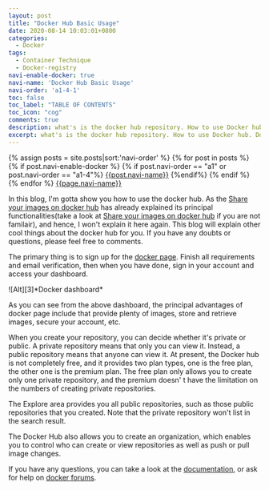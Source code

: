 ```yaml
---
layout: post
title: "Docker Hub Basic Usage"
date: 2020-08-14 10:03:01+0800
categories:
  - Docker
tags:
  - Container Technique
  - Docker-registry
navi-enable-docker: true
navi-name: 'Docker Hub Basic Usage'
navi-order: 'a1-4-1'
toc: false
toc_label: "TABLE OF CONTENTS"
toc_icon: "cog"
comments: true
description: what's is the docker hub repository. How to use Docker hub. Docker hub beginner tutorial. Everything you need to know about docker hub. Docker Hub is a service provided by Docker, it provides repositories, team&organization, offical images, publisher images, builds and webhook.
excerpt: what's is the docker hub repository. How to use Docker hub. Docker hub beginner tutorial. Everything you need to know about docker hub. Docker Hub is a service provided by Docker, it provides repositories, team&organization, offical images, publisher images, builds and webhook.
---
```

<!--navigation bar-->
<div class='navi-link-container'>
  {% assign posts = site.posts|sort:'navi-order' %}
  {% for post in posts %}
    {% if post.navi-enable-docker %}
        {% if post.navi-order == "a1" 
        or post.navi-order == "a1-4"%}
            <a href="{{ site.baseurl }}{{ post.url }}" class='navi-link'>{{post.navi-name}}</a>
        {%endif%}
    {% endif %}
  {% endfor %}
<a class='navi-link' href="">{{page.navi-name}}</a>
</div>
<!--navigation bar-->

In this blog, I'm gotta show you how to use the docker hub. As the [Share your images on docker hub][1] has already explained its principal functionalities(take a look at [Share your images on docker hub][1] if you are not familair), and hence, I won't explain it here again. This blog will explain other cool things about the docker hub for you. If you have any doubts or questions, please feel free to comments.

The primary thing is to sign up for the [docker page][2]. Finish all requirements and email verification, then when you have done, sign in your account and access your dashboard.

<div class="imgcenter" markdown="1">
![Alt][3]*Docker dashboard*
</div>

As you can see from the above dashboard, the principal advantages of docker page include that provide plenty of images, store and retrieve images, secure your account, etc. 

When you create your repository, you can decide whether it's private or public. A private repository means that only you can view it. Instead, a public repository means that anyone can view it. At present, the Docker hub is not completely free, and it provides two plan types, one is the free plan, the other one is the premium plan. The free plan only allows you to create only one private repository, and the premium doesn' t  have the limitation on the numbers of creating private repositories. 

The Explore area provides you all public repositories, such as those public repositories that you created.  Note that the private repository won't list in the search result.

The Docker Hub also allows you to create an organization, which enables you to control who can create or view repositories as well as push or pull image changes.  

If you have any questions, you can take a look at the [documentation][4], or ask for help on [docker forums][5].

[1]: /blog/docker/2020/07/08/share-your-image-on-docker-hub/
[2]: https://hub.docker.com/
[3]: /blog/public/img/2020-08-14-docker-hub-a.png
[4]: https://docs.docker.com/docker-hub/
[5]: https://forums.docker.com/